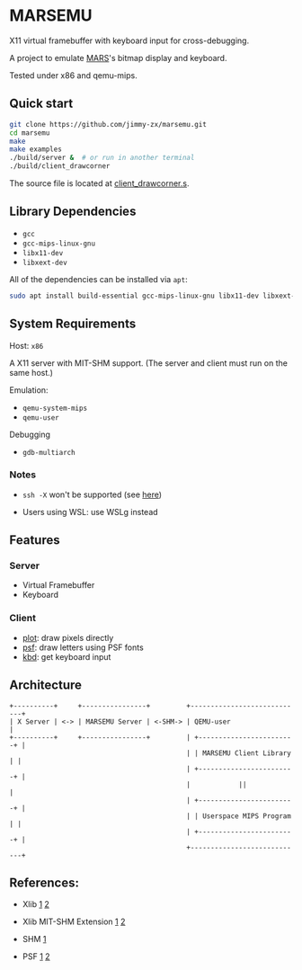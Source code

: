 # MARSEMU

X11 virtual framebuffer with keyboard input for cross-debugging.

A project to emulate [MARS](https://courses.missouristate.edu/kenvollmar/mars/)'s bitmap display and keyboard.

Tested under x86 and qemu-mips.

## Quick start

```bash
git clone https://github.com/jimmy-zx/marsemu.git
cd marsemu
make
make examples
./build/server &  # or run in another terminal
./build/client_drawcorner
```

The source file is located at [client\_drawcorner.s](/examples/client/client_drawcorner.s).

## Library Dependencies

- `gcc`
- `gcc-mips-linux-gnu`
- `libx11-dev`
- `libxext-dev`

All of the dependencies can be installed via `apt`:
```bash
sudo apt install build-essential gcc-mips-linux-gnu libx11-dev libxext-dev
```

## System Requirements

Host: `x86`

A X11 server with MIT-SHM support. (The server and client must run on the same host.)

Emulation:
- `qemu-system-mips`
- `qemu-user`

Debugging
- `gdb-multiarch`

### Notes

- `ssh -X` won't be supported (see [here](https://unix.stackexchange.com/questions/534314/working-with-the-mit-shm-x11-extension-on-linux))

- Users using WSL: use WSLg instead

## Features

### Server
- Virtual Framebuffer
- Keyboard

### Client
- [plot](/client/plot.h): draw pixels directly
- [psf](/client/psf.h): draw letters using PSF fonts
- [kbd](/client/kbd.h): get keyboard input

## Architecture

```
+----------+     +----------------+         +----------------------------+
| X Server | <-> | MARSEMU Server | <-SHM-> | QEMU-user                  |
+----------+     +----------------+         | +------------------------+ |
                                            | | MARSEMU Client Library | |
                                            | +------------------------+ |
                                            |            ||              |
                                            | +------------------------+ |
                                            | | Userspace MIPS Program | |
                                            | +------------------------+ |
                                            +----------------------------+

```

## References:

- Xlib
[1](https://handmade.network/forums/articles/t/2834-tutorial_a_tour_through_xlib_and_related_technologies)
[2](https://tronche.com/gui/x/xlib-tutorial/)

- Xlib MIT-SHM Extension
[1](https://stackoverflow.com/questions/43442675/how-to-use-xshmgetimage-and-xshmputimage)
[2](https://stackoverflow.com/questions/34176795/any-efficient-way-of-converting-ximage-data-to-pixel-map-e-g-array-of-rgb-quad)

- SHM
[1](https://www.csl.mtu.edu/cs4411.ck/www/NOTES/process/shm/shmat.html)

- PSF
[1](https://www.win.tue.nl/~aeb/linux/kbd/font-formats-1.html)
[2](https://wiki.osdev.org/PC_Screen_Font)
